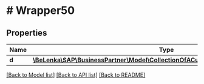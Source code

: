 # # Wrapper50

## Properties

Name | Type | Description | Notes
------------ | ------------- | ------------- | -------------
**d** | [**\BeLenka\SAP\BusinessPartner\Model\CollectionOfACustSlsAreaAddrDepdntTaxInfoType**](CollectionOfACustSlsAreaAddrDepdntTaxInfoType.md) |  | [optional]

[[Back to Model list]](../../README.md#models) [[Back to API list]](../../README.md#endpoints) [[Back to README]](../../README.md)
